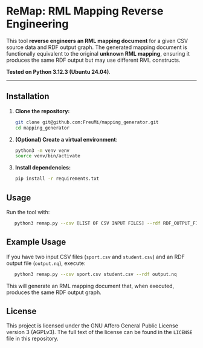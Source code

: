 # ReMap: RML Mapping Reverse Engineering

This tool **reverse engineers an RML mapping document** for a given CSV source data and RDF output graph. The generated mapping document is functionally equivalent to the original **unknown RML mapping**, ensuring it produces the same RDF output but may use different RML constructs.

**Tested on Python 3.12.3 (Ubuntu 24.04)**.

---

## Installation

1. **Clone the repository:**
   ```bash
   git clone git@github.com:FreuMi/mapping_generator.git
   cd mapping_generator
    ```
2. **(Optional) Create a virtual environment**:
    ```bash
   python3 -m venv venv
    source venv/bin/activate 
    ```
3. **Install dependencies:**
    ```bash
   pip install -r requirements.txt
    ```

## Usage
Run the tool with:
```bash
   python3 remap.py --csv [LIST OF CSV INPUT FILES] --rdf RDF_OUTPUT_FILE
```

## Example Usage
If you have two input CSV files (`sport.csv` and `student.csv`) and an RDF output file (`output.nq`), execute:
```bash
   python3 remap.py --csv sport.csv student.csv --rdf output.nq
```
This will generate an RML mapping document that, when executed, produces the same RDF output graph.

##  License
This project is licensed under the GNU Affero General Public License version 3 (AGPLv3). The full text of the license can be found in the `LICENSE` file in this repository.

